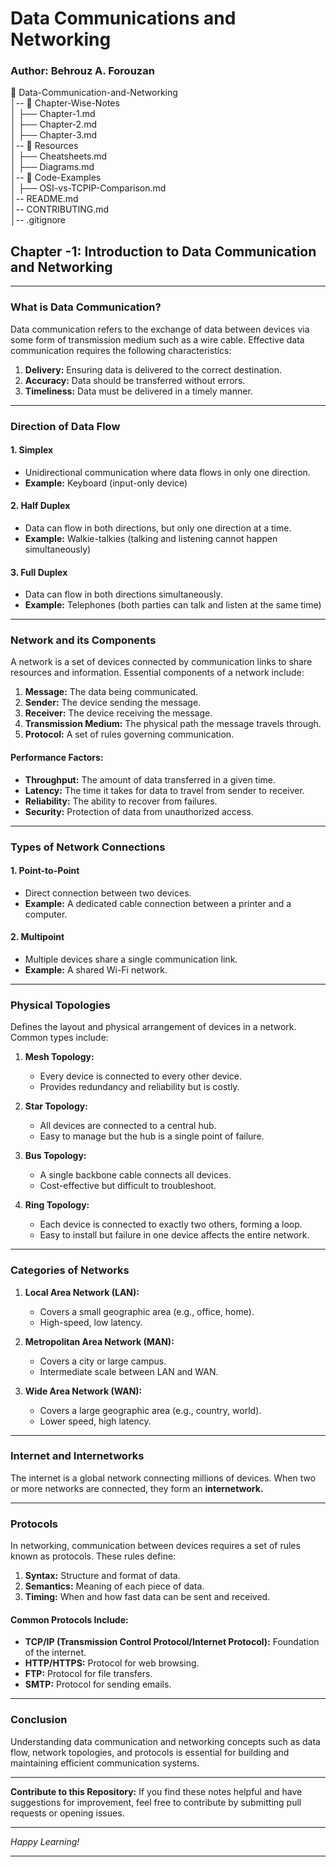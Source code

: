 # Data Communications and Networking

### Author: Behrouz A. Forouzan


📂 Data-Communication-and-Networking  
│-- 📂 Chapter-Wise-Notes  
│   ├── Chapter-1.md  
│   ├── Chapter-2.md  
│   ├── Chapter-3.md  
│-- 📂 Resources  
│   ├── Cheatsheets.md  
│   ├── Diagrams.md  
│-- 📂 Code-Examples  
│   ├── OSI-vs-TCPIP-Comparison.md  
│-- README.md  
│-- CONTRIBUTING.md  
│-- .gitignore  





## Chapter -1: Introduction to Data Communication and Networking

---

### **What is Data Communication?**
Data communication refers to the exchange of data between devices via some form of transmission medium such as a wire cable. Effective data communication requires the following characteristics:
1. **Delivery:** Ensuring data is delivered to the correct destination.
2. **Accuracy:** Data should be transferred without errors.
3. **Timeliness:** Data must be delivered in a timely manner.

---

### **Direction of Data Flow**

#### 1. Simplex
- Unidirectional communication where data flows in only one direction.
- **Example:** Keyboard (input-only device)

#### 2. Half Duplex
- Data can flow in both directions, but only one direction at a time.
- **Example:** Walkie-talkies (talking and listening cannot happen simultaneously)

#### 3. Full Duplex
- Data can flow in both directions simultaneously.
- **Example:** Telephones (both parties can talk and listen at the same time)

---

### **Network and its Components**
A network is a set of devices connected by communication links to share resources and information. Essential components of a network include:
1. **Message:** The data being communicated.
2. **Sender:** The device sending the message.
3. **Receiver:** The device receiving the message.
4. **Transmission Medium:** The physical path the message travels through.
5. **Protocol:** A set of rules governing communication.

#### **Performance Factors:**
- **Throughput:** The amount of data transferred in a given time.
- **Latency:** The time it takes for data to travel from sender to receiver.
- **Reliability:** The ability to recover from failures.
- **Security:** Protection of data from unauthorized access.

---

### **Types of Network Connections**

#### 1. Point-to-Point
- Direct connection between two devices.
- **Example:** A dedicated cable connection between a printer and a computer.

#### 2. Multipoint
- Multiple devices share a single communication link.
- **Example:** A shared Wi-Fi network.

---

### **Physical Topologies**
Defines the layout and physical arrangement of devices in a network. Common types include:

1. **Mesh Topology:**
   - Every device is connected to every other device.
   - Provides redundancy and reliability but is costly.

2. **Star Topology:**
   - All devices are connected to a central hub.
   - Easy to manage but the hub is a single point of failure.

3. **Bus Topology:**
   - A single backbone cable connects all devices.
   - Cost-effective but difficult to troubleshoot.

4. **Ring Topology:**
   - Each device is connected to exactly two others, forming a loop.
   - Easy to install but failure in one device affects the entire network.

---

### **Categories of Networks**

1. **Local Area Network (LAN):**
   - Covers a small geographic area (e.g., office, home).
   - High-speed, low latency.

2. **Metropolitan Area Network (MAN):**
   - Covers a city or large campus.
   - Intermediate scale between LAN and WAN.

3. **Wide Area Network (WAN):**
   - Covers a large geographic area (e.g., country, world).
   - Lower speed, high latency.

---

### **Internet and Internetworks**
The internet is a global network connecting millions of devices. When two or more networks are connected, they form an **internetwork.**

---

### **Protocols**
In networking, communication between devices requires a set of rules known as protocols. These rules define:
1. **Syntax:** Structure and format of data.
2. **Semantics:** Meaning of each piece of data.
3. **Timing:** When and how fast data can be sent and received.

#### **Common Protocols Include:**
- **TCP/IP (Transmission Control Protocol/Internet Protocol):** Foundation of the internet.
- **HTTP/HTTPS:** Protocol for web browsing.
- **FTP:** Protocol for file transfers.
- **SMTP:** Protocol for sending emails.

---

### **Conclusion**
Understanding data communication and networking concepts such as data flow, network topologies, and protocols is essential for building and maintaining efficient communication systems.

---

**Contribute to this Repository:**
If you find these notes helpful and have suggestions for improvement, feel free to contribute by submitting pull requests or opening issues.

---

*Happy Learning!*

---


